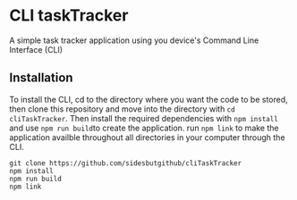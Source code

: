 # CLI taskTracker

A simple task tracker application using you device's Command Line Interface (CLI)

## Installation
To install the CLI, cd to the directory where you want the code to be stored, then clone this repository and move into the directory with `cd cliTaskTracker`. Then install the required dependencies with `npm install` and use `npm run build`to create the application. run `npm link` to make the application availble throughout all directories in your computer through the CLI.

```
git clone https://github.com/sidesbutgithub/cliTaskTracker
npm install
npm run build
npm link
```
